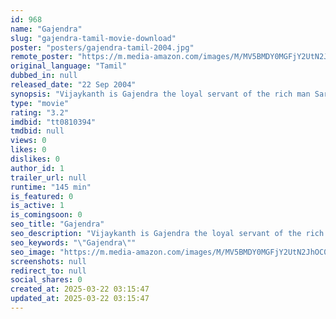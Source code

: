 ```yaml
---
id: 968
name: "Gajendra"
slug: "gajendra-tamil-movie-download"
poster: "posters/gajendra-tamil-2004.jpg"
remote_poster: "https://m.media-amazon.com/images/M/MV5BMDY0MGFjY2UtN2JhOC00NmM5LWFmZTktYjAxN2JhY2YxODIxXkEyXkFqcGc@._V1_SX300.jpg"
original_language: "Tamil"
dubbed_in: null
released_date: "22 Sep 2004"
synopsis: "Vijaykanth is Gajendra the loyal servant of the rich man Sarath Babu. Gajendra an orphan was brought by Sarath Babu. Gajendra dotes on Laya a mentally deranged girl who stays with a couple who takes care of her. Flora the granddau..."
type: "movie"
rating: "3.2"
imdbid: "tt0810394"
tmdbid: null
views: 0
likes: 0
dislikes: 0
author_id: 1
trailer_url: null
runtime: "145 min"
is_featured: 0
is_active: 1
is_comingsoon: 0
seo_title: "Gajendra"
seo_description: "Vijaykanth is Gajendra the loyal servant of the rich man Sarath Babu. Gajendra an orphan was brought by Sarath Babu. Gajendra dotes on Laya a mentally deranged girl who stays with a couple who takes care of her. Flora the granddau..."
seo_keywords: "\"Gajendra\""
seo_image: "https://m.media-amazon.com/images/M/MV5BMDY0MGFjY2UtN2JhOC00NmM5LWFmZTktYjAxN2JhY2YxODIxXkEyXkFqcGc@._V1_SX300.jpg"
screenshots: null
redirect_to: null
social_shares: 0
created_at: 2025-03-22 03:15:47
updated_at: 2025-03-22 03:15:47
---
```


